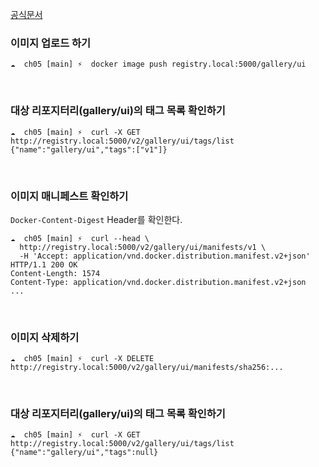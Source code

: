 [공식문서](https://docs.docker.com/registry/spec/api/)

### 이미지 업로드 하기
```
☁  ch05 [main] ⚡  docker image push registry.local:5000/gallery/ui
```

</br>

### 대상 리포지터리(gallery/ui)의 태그 목록 확인하기
```
☁  ch05 [main] ⚡  curl -X GET http://registry.local:5000/v2/gallery/ui/tags/list
{"name":"gallery/ui","tags":["v1"]}
```

</br>

### 이미지 매니페스트 확인하기
`Docker-Content-Digest` Header를 확인한다.
```
☁  ch05 [main] ⚡  curl --head \
  http://registry.local:5000/v2/gallery/ui/manifests/v1 \    
  -H 'Accept: application/vnd.docker.distribution.manifest.v2+json'
HTTP/1.1 200 OK
Content-Length: 1574
Content-Type: application/vnd.docker.distribution.manifest.v2+json
...
```

</br>

### 이미지 삭제하기
```
☁  ch05 [main] ⚡  curl -X DELETE http://registry.local:5000/v2/gallery/ui/manifests/sha256:...
```

</br>

### 대상 리포지터리(gallery/ui)의 태그 목록 확인하기
```
☁  ch05 [main] ⚡  curl -X GET http://registry.local:5000/v2/gallery/ui/tags/list
{"name":"gallery/ui","tags":null}
```